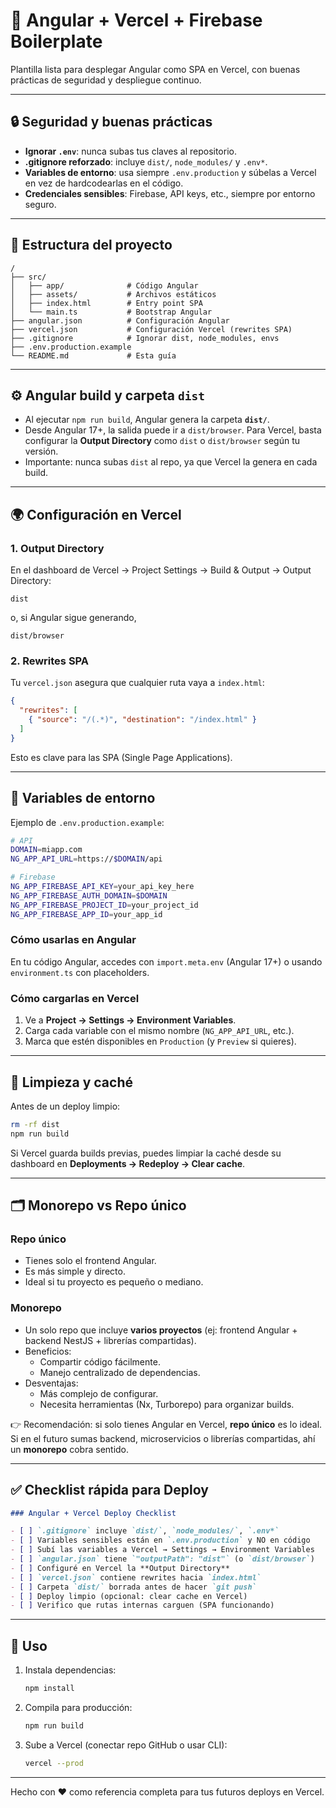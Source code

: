 # 🚀 Angular + Vercel + Firebase Boilerplate

Plantilla lista para desplegar Angular como SPA en Vercel, con buenas prácticas de seguridad y despliegue continuo.

---

## 🔒 Seguridad y buenas prácticas

- **Ignorar `.env`**: nunca subas tus claves al repositorio.
- **.gitignore reforzado**: incluye `dist/`, `node_modules/` y `.env*`.
- **Variables de entorno**: usa siempre `.env.production` y súbelas a Vercel en vez de hardcodearlas en el código.
- **Credenciales sensibles**: Firebase, API keys, etc., siempre por entorno seguro.

---

## 📂 Estructura del proyecto

```
/
├── src/
│   ├── app/              # Código Angular
│   ├── assets/           # Archivos estáticos
│   ├── index.html        # Entry point SPA
│   └── main.ts           # Bootstrap Angular
├── angular.json          # Configuración Angular
├── vercel.json           # Configuración Vercel (rewrites SPA)
├── .gitignore            # Ignorar dist, node_modules, envs
├── .env.production.example
└── README.md             # Esta guía
```

---

## ⚙️ Angular build y carpeta `dist`

- Al ejecutar `npm run build`, Angular genera la carpeta **`dist/`**.  
- Desde Angular 17+, la salida puede ir a `dist/browser`. Para Vercel, basta configurar la **Output Directory** como `dist` o `dist/browser` según tu versión.  
- Importante: nunca subas `dist` al repo, ya que Vercel la genera en cada build.

---

## 🌍 Configuración en Vercel

### 1. **Output Directory**
En el dashboard de Vercel → Project Settings → Build & Output → Output Directory:  
```
dist
```
o, si Angular sigue generando,  
```
dist/browser
```

### 2. **Rewrites SPA**
Tu `vercel.json` asegura que cualquier ruta vaya a `index.html`:  

```json
{
  "rewrites": [
    { "source": "/(.*)", "destination": "/index.html" }
  ]
}
```

Esto es clave para las SPA (Single Page Applications).

---

## 🔐 Variables de entorno

Ejemplo de `.env.production.example`:

```bash
# API
DOMAIN=miapp.com
NG_APP_API_URL=https://$DOMAIN/api

# Firebase
NG_APP_FIREBASE_API_KEY=your_api_key_here
NG_APP_FIREBASE_AUTH_DOMAIN=$DOMAIN
NG_APP_FIREBASE_PROJECT_ID=your_project_id
NG_APP_FIREBASE_APP_ID=your_app_id
```

### Cómo usarlas en Angular
En tu código Angular, accedes con `import.meta.env` (Angular 17+) o usando `environment.ts` con placeholders.

### Cómo cargarlas en Vercel
1. Ve a **Project → Settings → Environment Variables**.  
2. Carga cada variable con el mismo nombre (`NG_APP_API_URL`, etc.).  
3. Marca que estén disponibles en `Production` (y `Preview` si quieres).  

---

## 🧹 Limpieza y caché

Antes de un deploy limpio:  
```bash
rm -rf dist
npm run build
```

Si Vercel guarda builds previas, puedes limpiar la caché desde su dashboard en **Deployments → Redeploy → Clear cache**.

---

## 🗂️ Monorepo vs Repo único

### Repo único
- Tienes solo el frontend Angular.  
- Es más simple y directo.  
- Ideal si tu proyecto es pequeño o mediano.

### Monorepo
- Un solo repo que incluye **varios proyectos** (ej: frontend Angular + backend NestJS + librerías compartidas).  
- Beneficios:
  - Compartir código fácilmente.  
  - Manejo centralizado de dependencias.  
- Desventajas:
  - Más complejo de configurar.  
  - Necesita herramientas (Nx, Turborepo) para organizar builds.  

👉 Recomendación: si solo tienes Angular en Vercel, **repo único** es lo ideal. Si en el futuro sumas backend, microservicios o librerías compartidas, ahí un **monorepo** cobra sentido.

---

## ✅ Checklist rápida para Deploy

```md
### Angular + Vercel Deploy Checklist

- [ ] `.gitignore` incluye `dist/`, `node_modules/`, `.env*`
- [ ] Variables sensibles están en `.env.production` y NO en código
- [ ] Subí las variables a Vercel → Settings → Environment Variables
- [ ] `angular.json` tiene `"outputPath": "dist"` (o `dist/browser`)
- [ ] Configuré en Vercel la **Output Directory**
- [ ] `vercel.json` contiene rewrites hacia `index.html`
- [ ] Carpeta `dist/` borrada antes de hacer `git push`
- [ ] Deploy limpio (opcional: clear cache en Vercel)
- [ ] Verifico que rutas internas carguen (SPA funcionando)
```

---

## 🚀 Uso

1. Instala dependencias:  
   ```bash
   npm install
   ```

2. Compila para producción:  
   ```bash
   npm run build
   ```

3. Sube a Vercel (conectar repo GitHub o usar CLI):  
   ```bash
   vercel --prod
   ```

---

Hecho con ❤️ como referencia completa para tus futuros deploys en Vercel.
